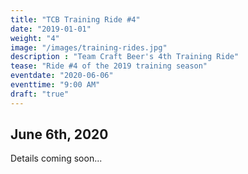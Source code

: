 ```yaml
---
title: "TCB Training Ride #4"
date: "2019-01-01"
weight: "4"
image: "/images/training-rides.jpg"
description : "Team Craft Beer's 4th Training Ride"
tease: "Ride #4 of the 2019 training season" 
eventdate: "2020-06-06"
eventtime: "9:00 AM"
draft: "true"
---
```


## June 6th, 2020

Details coming soon...
